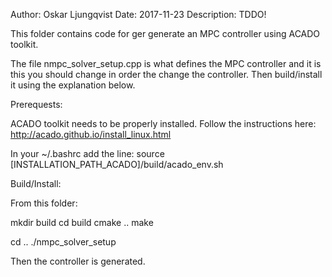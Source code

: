 Author: Oskar Ljungqvist
Date: 2017-11-23
Description: TDDO!

This folder contains code for ger generate an MPC controller using ACADO toolkit.

The file nmpc_solver_setup.cpp is what defines the MPC controller and it is this you should change in order the change the controller. Then build/install it using the explanation below.

Prerequests: 

ACADO toolkit needs to be properly installed. Follow the instructions here: http://acado.github.io/install_linux.html

In your ~/.bashrc add the line:
source [INSTALLATION_PATH_ACADO]/build/acado_env.sh

Build/Install: 

From this folder:

mkdir build
cd build
cmake ..
make

cd ..
./nmpc_solver_setup

Then the controller is generated.



